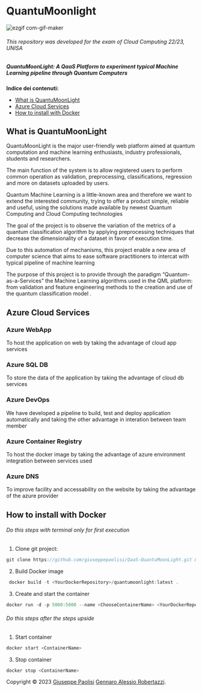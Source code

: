 # QuantuMoonlight

![ezgif com-gif-maker](https://user-images.githubusercontent.com/21276583/174580320-c1fd36fc-0cdc-4f59-9ca8-a877059b21ff.gif) 
###### This repository was developed for the exam of Cloud Computing 22/23, UNISA
##### QuantuMoonLight: A QaaS Platform to experiment typical Machine Learning pipeline through Quantum Computers




**Indice dei contenuti:**

- [What is QuantuMoonLight](#what-is-quantumoonlight)
- [Azure Cloud Services](#azure-cloud-services)
- [How to install with Docker](#how-to-install-with-docker)


## What is QuantuMoonLight

QuantuMoonLight is the major user-friendly web platform aimed at quantum computation and machine learning enthusiasts, industry professionals, students and researchers.

The main function of the system is to allow registered users to perform common operation as validation, preprocessing, classifications, regression and more on datasets uploaded by users.

Quantum Machine Learning is a little-known area and therefore we want to extend the interested community, trying to offer a product simple, reliable and useful, using the solutions made available by newest Quantum Computing and Cloud Computing technologies

The goal of the project is to observe the variation of the metrics of a quantum classification algorithm by applying preprocessing techniques that decrease the dimensionality of a dataset in favor of execution time.

Due to this automation of mechanisms, this project enable a new area of computer science that aims to ease software practitioners to intercat with typical pipeline of machine learning

The purpose of this project is to provide through the paradigm “Quantum-as-a-Services” the Machine Learning algorithms used in the QML platform: from validation and feature engineering methods to the creation and use of the quantum classification model .

## Azure Cloud Services

### Azure WebApp
To host the application on web by taking the advantage of cloud app services
### Azure SQL DB
To store the data of the application by taking the advantage of cloud db services
### Azure DevOps
We have developed a pipeline to build, test and deploy application automatically and taking the other advantage in interation between team member
### Azure Container Registry
To host the docker image by taking the advantage of azure environment integration between services used
### Azure DNS
To improve facility and accessability on the website by taking the advantage of the azure provider


## How to install with Docker
###### Do this steps with terminal only for first execution

 1. Clone git project:
```c
git clone https://github.com/giuseppepaolisi/QaaS-QuantuMoonLight.git && cd QaaS-QuantuMoonLight
```
 2. Build Docker image
```c
 docker build -t <YourDockerRepository>/quantumoonlight:latest .
```
 3. Create and start the container
```c
docker run -d -p 5000:5000 --name <ChooseContainerName> <YourDockerRepository>/quantumoonlight:latest
```

###### Do this steps after the steps upside

1. Start container
```c
docker start <ContainerName>
```
3. Stop container
```c
docker stop <ContainerName>
```
Copyright © 2023
[Giuseppe Paolisi](https://github.com/giuseppepaolisi)
[Gennaro Alessio Robertazzi](https://github.com/Robertales).

   
 



   
 

